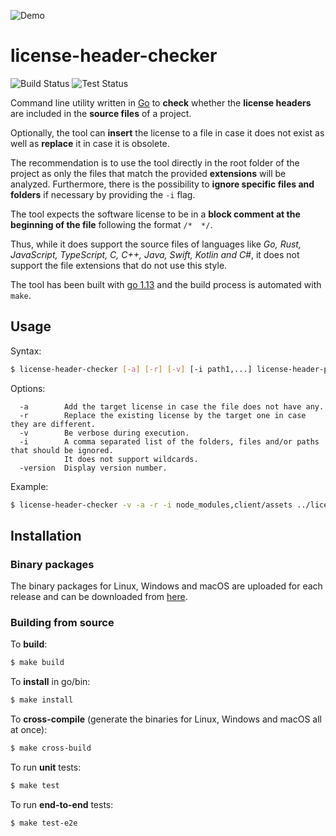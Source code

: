 ![Demo](demo/demo.gif)

# license-header-checker

![Build Status](https://github.com/lsm-dev/license-header-checker/workflows/Build/badge.svg)   ![Test Status](https://github.com/lsm-dev/license-header-checker/workflows/Test/badge.svg)

Command line utility written in [Go](https://golang.org) to **check** whether the **license headers** are included in the **source files** of a project.

Optionally, the tool can **insert** the license to a file in case it does not exist as well as **replace** it in case it is obsolete.

The recommendation is to use the tool directly in the root folder of the project as only the files that match the provided **extensions** will be analyzed. Furthermore, there is the possibility to **ignore specific files and folders** if necessary by providing the `-i` flag.

The tool expects the software license to be in a **block comment at the beginning of the file** following the format `/*  */`. 

Thus, while it does support the source files of languages like *Go, Rust, JavaScript, TypeScript, C, C++, Java, Swift, Kotlin and C#*, it does not support the file extensions that do not use this style.

The tool has been built with [go 1.13](https://golang.org/doc/devel/release.html#go1.13) and the build process is automated with `make`.

## Usage

Syntax:

```bash
$ license-header-checker [-a] [-r] [-v] [-i path1,...] license-header-path src-path extensions...
```

Options:

```
  -a        Add the target license in case the file does not have any.
  -r        Replace the existing license by the target one in case they are different.
  -v        Be verbose during execution.
  -i        A comma separated list of the folders, files and/or paths that should be ignored. 
            It does not support wildcards.
  -version  Display version number.
```

Example:

```bash
$ license-header-checker -v -a -r -i node_modules,client/assets ../license_header.txt . js ts
```

## Installation

### Binary packages

The binary packages for Linux, Windows and macOS are uploaded for each release and can be downloaded from [here](https://github.com/lsm-dev/license-header-checker/releases).

### Building from source


To **build**:

```bash
$ make build
```

To **install** in go/bin:

```bash
$ make install
```

To **cross-compile** (generate the binaries for Linux, Windows and macOS all at once):

```bash
$ make cross-build
```
To run **unit** tests:

```bash
$ make test
```
To run **end-to-end** tests:

```bash
$ make test-e2e
```
